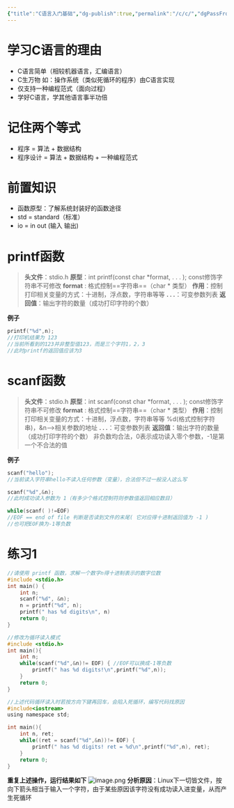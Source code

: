 ```yaml
---
{"title":"C语言入门基础","dg-publish":true,"permalink":"/c/c/","dgPassFrontmatter":true}
---
```


# 学习C语言的理由
* C语言简单（相较机器语言，汇编语言）
* C生万物 如：操作系统（类似死循环的程序）由C语言实现
* 仅支持一种编程范式（面向过程）
* 学好C语言，学其他语言事半功倍

# 记住两个等式
- 程序 = 算法 + 数据结构
- 程序设计 = 算法 + 数据结构 + 一种编程范式

# 前置知识
- 函数原型：了解系统封装好的函数途径
- std = standard（标准）
- io = in out (输入 输出)

# printf函数
>**头文件**：stdio.h
  **原型**：int printf(const char \*format, . . . );
	  const修饰字符串不可修改
  **format** : 格式控制==字符串==（char * 类型）
	  **作用**：控制打印相关变量的方式：十进制，浮点数，字符串等等
  **. . .**：可变参数列表
  **返回值**：输出字符的数量（成功打印字符的个数）

**例子**  
```c  
printf("%d",n);   
//打印机结果为 123
//当前所看到的123并非整型值123，而是三个字符1，2，3    
//此时printf的返回值应该为3
```

# scanf函数

>**头文件**：stdio.h
  **原型**：int scanf(const char \*format, . . . );
	  const修饰字符串不可修改
  **format** : 格式控制==字符串==（char * 类型）
	  **作用**：控制打印相关变量的方式：十进制，浮点数，字符串等等
	  %d(格式控制字符串)，&n——>相关参数的地址
  **. . .**：可变参数列表
  **返回值**：输出字符的数量（成功打印字符的个数）
	  非负数均合法，0表示成功读入零个参数，-1是第一个不合法的值

**例子**
```c
scanf("hello");
//当前读入字符串hello不读入任何参数（变量），合法但不过一般没人这么写

scanf("%d",&n);
//此时成功读入参数为 1（有多少个格式控制符则参数值返回相应数目）

while(scanf( )!=EOF)  
//EOF == end of file 判断是否读到文件的末尾( 它对应得十进制返回值为 -1 )
//也可把EOF换为-1等负数
```

# 练习1
```c
//请使用 printf 函数，求解一个数字n得十进制表示的数字位数
#include <stdio.h>
int main() {
    int n;
    scanf("%d", &n);
    n = printf("%d", n);
    printf(" has %d digits\n", n)
    return 0;
}

//修改为循环读入模式
#include <stdio.h>
int main(){
    int n;
    while(scanf("%d",&n)!= EOF) { //EOF可以换成-1等负数
        printf(" has %d digits!\n",printf("%d",n));
    }
    return 0;
}

//上述代码循环读入时若按方向下键再回车，会陷入死循环，编写代码找原因
#include<iostream>
using namespace std;

int main(){
    int n, ret;
    while((ret = scanf("%d",&n))!= EOF) {
        printf(" has %d digits! ret = %d\n",printf("%d",n), ret);
    }
    return 0;
}
```

**重复上述操作，运行结果如下**
![image.png](https://s1.vika.cn/space/2024/01/11/0adb2ca7556e411ba9b283dc639f865a)
**分析原因**：Linux下一切皆文件，按向下箭头相当于输入一个字符，由于某些原因该字符没有成功读入进变量，从而产生死循环


